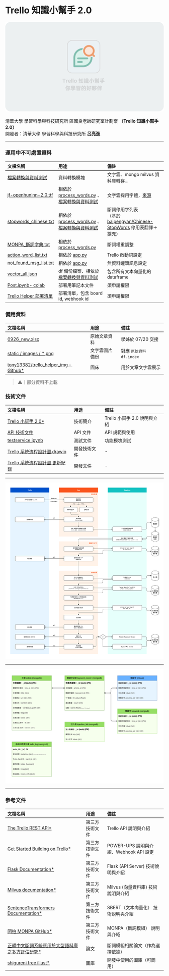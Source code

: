 # Trello 知識小幫手 2.0
![Cover of plan](./static/cover/cover.png)
<br><br>清華大學 學習科學與科技研究所 區國良老師研究室計劃案 **（Trello 知識小幫手 2.0）** <br>開發者：清華大學 學習科學與科技研究所 **呂亮進**

---
### 運用中不可處置資料
| 文檔名稱 | 用途 | 備註 |
| :--- | :--- | :--- |
| [檔案轉換與資料測試](./docs/檔案轉換與資料測試) | 資料轉換模塊 | 文字雲、mongo milvus 資料庫轉存... |
| [jf-openhuninn-2.0.ttf](./static/others/jf-openhuninn-2.0.ttf) |  相依於 [process_words.py](./toolbox/process_words.py) 、 [檔案轉換與資料測試](./docs/檔案轉換與資料測試) | 文字雲採用字體，[來源](https://justfont.com/huninn/) |
| [stopwords_chinese.txt](./setting/stopwords_chinese.txt) | 相依於 [process_words.py](./toolbox/process_words.py) 、 [檔案轉換與資料測試](./docs/檔案轉換與資料測試) | 斷詞停用字列表<br>（基於 [baipengyan/Chinese-StopWords](https://github.com/baipengyan/Chinese-StopWords/blob/master/ChineseStopWords.txt) 停用表翻譯＋擴充） |
| [MONPA_斷詞字典.txt](./setting/MONPA_斷詞字典.txt) | 相依於 [process_words.py](./toolbox/process_words.py) | 斷詞權重調整 |
| [action_word_list.txt](./setting/action_word_list.txt) | 相依於 [app.py](./app.py) | Trello 啟動詞設定 |
| [not_found_msg_list.txt](./setting/not_found_msg_list.txt) | 相依於 [app.py](./app.py) | 無資料罐頭訊息設定 |
| [vector_all.json](./docs/backup/vector_all.json) |  df 備份檔案、相依於 [檔案轉換與資料測試](./docs/檔案轉換與資料測試) | 包含所有文本向量化的 dataframe |
| [Post.ipynb- colab](https://colab.research.google.com/drive/1LX8n4HB-GEFX9aWn60nsdrU9yUvvqNmd?usp=drive_link) | 部署用筆記本文件 | 須申請權限 |
| [Trello Helper 部署清單](https://docs.google.com/spreadsheets/d/1aijNun9tFA1iyUcvc5q8sN-xQnVlfSumsZDI_oDR_Kg/edit?usp=drive_link) | 部署清單，包含 board id, webhook id | 須申請權限 |

### 備用資料
| 文檔名稱 | 用途 | 備註 |
| :--- | :--- | :--- |
| [0926_new.xlsx](./docs/文章原始資料/0926_new.xlsx) |  原始文章資料 | 學姊於 07/20 交接 |
| [static / images / *.png](./static/images) | 文字雲圖片備份 | 對應 `原始資料 df.index` |
| [tony13382/trello_helper_img・Github*](https://github.com/tony13382/trello_helper_img) | 圖床 | 用於文章文字雲展示 |

> ⚠｜部分資料不上載

### 技術文件
| 文檔名稱 | 用途 | 備註 |
| :--- | :--- | :--- |
| [Trello 小幫手 2.0*](https://www.canva.com/design/DAFpubaReH0/Yxxx9ETMI7shWic20NYheA/view) |  技術簡介 | Trello 小幫手 2.0 說明與介紹 |
| [API 技術文件](./docs/開發文本資料/api.md) |  API 文件 | API 規範與使用 |
| [testservice.ipynb](./testservice.ipynb) |  測試文件 | 功能模塊測試 |
| [Trello 系統流程設計圖.drawio](./docs/開發文本資料/Trello%20系統流程設計圖.drawio) |  開發技術文件 | - |
| [Trello 系統流程設計圖 更新紀錄](./docs/開發文本資料/update.md) |  開發文件 | - |

---

![System WorkFlow](./docs/開發文本資料/Trello%20系統流程設計圖v3.0-WorkFlow.png)

---

![System ER Model](./docs/開發文本資料/Trello%20系統流程設計圖v3.0-ER%20Model.png)

---

### 參考文件
| 文檔名稱 | 用途 | 備註 |
| :--- | :--- | :--- |
| [The Trello REST API*](https://developer.atlassian.com/cloud/trello/rest/api-group-cards/#api-cards-id-put) | 第三方技術文件 | Trello API 說明與介紹 |
| [Get Started Building on Trello*](https://developer.atlassian.com/cloud/trello/) | 第三方技術文件 | POWER-UPS 說明與介紹、Webhook API 設定 |
| [Flask Documentation*](https://flask.palletsprojects.com/en/2.3.x/quickstart/) | 第三方技術文件 | Flask (API Server) 技術說明與介紹 |
| [Milvus documentation*](https://milvus.io/docs) | 第三方技術文件 | Milvus (向量資料庫) 技術說明與介紹 |
| [SentenceTransformers Documentation*](https://www.sbert.net/index.html) | 第三方技術文件 | SBERT（文本向量化） 技術說明與介紹 |
| [罔拍 MONPA GitHub*](https://github.com/monpa-team/monpa) | 第三方技術文件 | MONPA（斷詞模組） 說明與介紹 |
| [正體中文斷詞系統應用於大型語料庫之多方評估研究*](https://aclanthology.org/2022.rocling-1.24.pdf) | 論文 | 斷詞模組相關論文（作為選擇依據） |
| [shigureni free illust*](https://www.shigureni.com/) | 圖庫 | 開發中使用的圖庫（可商用） |



